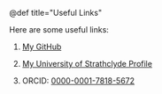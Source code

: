 @def title="Useful Links"

Here are some useful links:

1. [My GitHub](https://github.com/Horep)

2. [My University of Strathclyde Profile](https://pureportal.strath.ac.uk/en/persons/hywel-normington)

3. ORCID: [0000-0001-7818-5672](https://orcid.org/0000-0001-7818-5672)